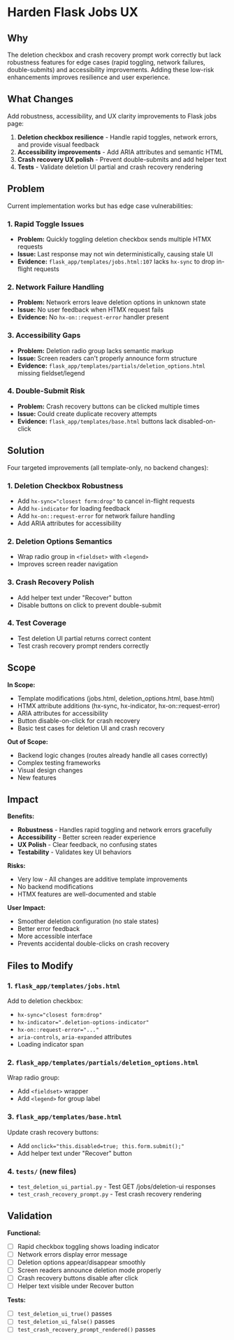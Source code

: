 # Harden Flask Jobs UX

## Why

The deletion checkbox and crash recovery prompt work correctly but lack robustness features for edge cases (rapid toggling, network failures, double-submits) and accessibility improvements. Adding these low-risk enhancements improves resilience and user experience.

## What Changes

Add robustness, accessibility, and UX clarity improvements to Flask jobs page:

1. **Deletion checkbox resilience** - Handle rapid toggles, network errors, and provide visual feedback
2. **Accessibility improvements** - Add ARIA attributes and semantic HTML
3. **Crash recovery UX polish** - Prevent double-submits and add helper text
4. **Tests** - Validate deletion UI partial and crash recovery rendering

## Problem

Current implementation works but has edge case vulnerabilities:

### 1. Rapid Toggle Issues
- **Problem:** Quickly toggling deletion checkbox sends multiple HTMX requests
- **Issue:** Last response may not win deterministically, causing stale UI
- **Evidence:** `flask_app/templates/jobs.html:107` lacks `hx-sync` to drop in-flight requests

### 2. Network Failure Handling
- **Problem:** Network errors leave deletion options in unknown state
- **Issue:** No user feedback when HTMX request fails
- **Evidence:** No `hx-on::request-error` handler present

### 3. Accessibility Gaps
- **Problem:** Deletion radio group lacks semantic markup
- **Issue:** Screen readers can't properly announce form structure
- **Evidence:** `flask_app/templates/partials/deletion_options.html` missing fieldset/legend

### 4. Double-Submit Risk
- **Problem:** Crash recovery buttons can be clicked multiple times
- **Issue:** Could create duplicate recovery attempts
- **Evidence:** `flask_app/templates/base.html` buttons lack disabled-on-click

## Solution

Four targeted improvements (all template-only, no backend changes):

### 1. Deletion Checkbox Robustness
- Add `hx-sync="closest form:drop"` to cancel in-flight requests
- Add `hx-indicator` for loading feedback
- Add `hx-on::request-error` for network failure handling
- Add ARIA attributes for accessibility

### 2. Deletion Options Semantics
- Wrap radio group in `<fieldset>` with `<legend>`
- Improves screen reader navigation

### 3. Crash Recovery Polish
- Add helper text under "Recover" button
- Disable buttons on click to prevent double-submit

### 4. Test Coverage
- Test deletion UI partial returns correct content
- Test crash recovery prompt renders correctly

## Scope

**In Scope:**
- Template modifications (jobs.html, deletion_options.html, base.html)
- HTMX attribute additions (hx-sync, hx-indicator, hx-on::request-error)
- ARIA attributes for accessibility
- Button disable-on-click for crash recovery
- Basic test cases for deletion UI and crash recovery

**Out of Scope:**
- Backend logic changes (routes already handle all cases correctly)
- Complex testing frameworks
- Visual design changes
- New features

## Impact

**Benefits:**
- **Robustness** - Handles rapid toggling and network errors gracefully
- **Accessibility** - Better screen reader experience
- **UX Polish** - Clear feedback, no confusing states
- **Testability** - Validates key UI behaviors

**Risks:**
- Very low - All changes are additive template improvements
- No backend modifications
- HTMX features are well-documented and stable

**User Impact:**
- Smoother deletion configuration (no stale states)
- Better error feedback
- More accessible interface
- Prevents accidental double-clicks on crash recovery

## Files to Modify

### 1. `flask_app/templates/jobs.html`
Add to deletion checkbox:
- `hx-sync="closest form:drop"`
- `hx-indicator=".deletion-options-indicator"`
- `hx-on::request-error="..."`
- `aria-controls`, `aria-expanded` attributes
- Loading indicator span

### 2. `flask_app/templates/partials/deletion_options.html`
Wrap radio group:
- Add `<fieldset>` wrapper
- Add `<legend>` for group label

### 3. `flask_app/templates/base.html`
Update crash recovery buttons:
- Add `onclick="this.disabled=true; this.form.submit();"`
- Add helper text under "Recover" button

### 4. `tests/` (new files)
- `test_deletion_ui_partial.py` - Test GET /jobs/deletion-ui responses
- `test_crash_recovery_prompt.py` - Test crash recovery rendering

## Validation

**Functional:**
- [ ] Rapid checkbox toggling shows loading indicator
- [ ] Network errors display error message
- [ ] Deletion options appear/disappear smoothly
- [ ] Screen readers announce deletion mode properly
- [ ] Crash recovery buttons disable after click
- [ ] Helper text visible under Recover button

**Tests:**
- [ ] `test_deletion_ui_true()` passes
- [ ] `test_deletion_ui_false()` passes
- [ ] `test_crash_recovery_prompt_rendered()` passes
